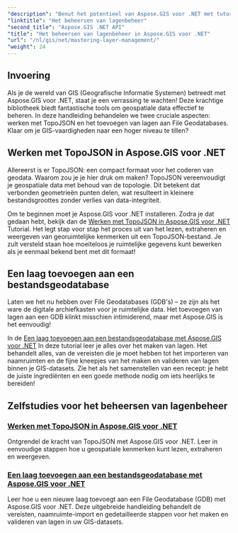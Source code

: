```yaml
---
"description": "Benut het potentieel van Aspose.GIS voor .NET met tutorials over TopoJSON en File Geodatabases. Vereenvoudig uw lagenbeheer."
"linktitle": "Het beheersen van lagenbeheer"
"second_title": "Aspose.GIS .NET API"
"title": "Het beheersen van lagenbeheer in Aspose.GIS voor .NET"
"url": "/nl/gis/net/mastering-layer-management/"
"weight": 24
---
```


## Invoering

Als je de wereld van GIS (Geografische Informatie Systemen) betreedt met Aspose.GIS voor .NET, staat je een verrassing te wachten! Deze krachtige bibliotheek biedt fantastische tools om geospatiale data effectief te beheren. In deze handleiding behandelen we twee cruciale aspecten: werken met TopoJSON en het toevoegen van lagen aan File Geodatabases. Klaar om je GIS-vaardigheden naar een hoger niveau te tillen?

## Werken met TopoJSON in Aspose.GIS voor .NET

Allereerst is er TopoJSON: een compact formaat voor het coderen van geodata. Waarom zou je je hier druk om maken? TopoJSON vereenvoudigt je geospatiale data met behoud van de topologie. Dit betekent dat verbonden geometrieën punten delen, wat resulteert in kleinere bestandsgroottes zonder verlies van data-integriteit. 

Om te beginnen moet je Aspose.GIS voor .NET installeren. Zodra je dat gedaan hebt, bekijk dan de [Werken met TopoJSON in Aspose.GIS voor .NET](./working-with-topojson/) Tutorial. Het legt stap voor stap het proces uit van het lezen, extraheren en weergeven van georuimtelijke kenmerken uit een TopoJSON-bestand. Je zult versteld staan hoe moeiteloos je ruimtelijke gegevens kunt bewerken als je eenmaal bekend bent met dit formaat!

## Een laag toevoegen aan een bestandsgeodatabase

Laten we het nu hebben over File Geodatabases (GDB's) – ze zijn als het ware de digitale archiefkasten voor je ruimtelijke data. Het toevoegen van lagen aan een GDB klinkt misschien intimiderend, maar met Aspose.GIS is het eenvoudig! 

In de [Een laag toevoegen aan een bestandsgeodatabase met Aspose.GIS voor .NET](./add-layer-to-file-geo-database/) In deze tutorial leer je alles over het maken van lagen. Het behandelt alles, van de vereisten die je moet hebben tot het importeren van naamruimten en de fijne kneepjes van het maken en valideren van lagen binnen je GIS-datasets. Zie het als het samenstellen van een recept: je hebt de juiste ingrediënten en een goede methode nodig om iets heerlijks te bereiden!

## Zelfstudies voor het beheersen van lagenbeheer
### [Werken met TopoJSON in Aspose.GIS voor .NET](./working-with-topojson/)
Ontgrendel de kracht van TopoJSON met Aspose.GIS voor .NET. Leer in eenvoudige stappen hoe u geospatiale kenmerken kunt lezen, extraheren en weergeven.
### [Een laag toevoegen aan een bestandsgeodatabase met Aspose.GIS voor .NET](./add-layer-to-file-geo-database/)
Leer hoe u een nieuwe laag toevoegt aan een File Geodatabase (GDB) met Aspose.GIS voor .NET. Deze uitgebreide handleiding behandelt de vereisten, naamruimte-import en gedetailleerde stappen voor het maken en valideren van lagen in uw GIS-datasets.